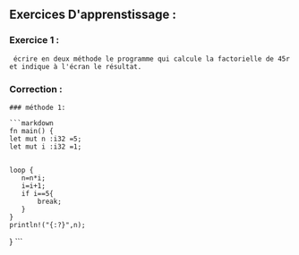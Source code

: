 ## Exercices D'apprenstissage :

### Exercice 1 :
     écrire en deux méthode le programme qui calcule la factorielle de 45r et indique à l'écran le résultat.
     


### Correction :
   
    ### méthode 1:
    
    ```markdown
    fn main() {
    let mut n :i32 =5;
    let mut i :i32 =1;
    
    
    loop {
       n=n*i;
       i=i+1;
       if i==5{
           break;
       }
    }
    println!("{:?}",n);
    
}
    ```
     
